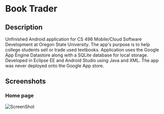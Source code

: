 # Book Trader
## Description
Unfinished Android application for CS 496 Mobile/Cloud Software Development at Oregon State University. The app's purpose is to help college students sell or trade used textbooks. Application uses the Google App Engine Datastore along with a SQLite database for local storage. Developed in Eclipse EE and Android Studio using Java and XML. The app was never deployed onto the Google App store.


## Screenshots

### Home page
![ScreenShot](https://raw.github.com/karlmoser/Book-Trader/master/screenshots/1.PNG)
